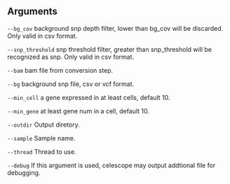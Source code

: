 ## Arguments
`--bg_cov` background snp depth filter, lower than bg_cov will be discarded. Only valid in csv format.

`--snp_threshold` snp threshold filter, greater than snp_threshold will be recognized as snp. Only valid in csv format.

`--bam` bam file from conversion step.

`--bg` background snp file, csv or vcf format.

`--min_cell` a gene expressed in at least cells, default 10.

`--min_gene` at least gene num in a cell, default 10.

`--outdir` Output diretory.

`--sample` Sample name.

`--thread` Thread to use.

`--debug` If this argument is used, celescope may output addtional file for debugging.

